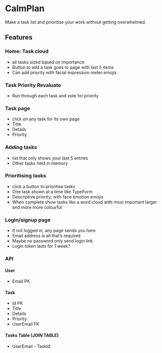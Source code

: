# CalmPlan

Make a task list and prioritise your work without getting overwhelmed.

## Features

### Home: Task cloud
- all tasks sized based on importance 
- Button to add a task goes to page with last 5 items
- Can add priority with facial expression meter emojis

### Task Priority Revaluate 
- Run through each task and vote for priority

### Task page
- click on any task for its own page
- Title
- Details
- Priority

### Adding tasks
- list that only shows your last 5 entries
- Other tasks held in memory

### Prioritising tasks
- click a button to prioritise tasks
- One task shown at a time like TypeForm
- Descriptive priority; with face emotion emojis
- When complete show tasks like a word cloud with most important larger and more more colourful

### Login/signup page
- if not logged in, any page sends you here
- Email address is all that’s required 
- Maybe no password only send login link
- Login token lasts for 1 week?

### API 
#### User
- Email PK

#### Task
- Id PK
- Title
- Details
- Priority
- UserEmail FK

#### Tasks Table (JOIN TABLE)
- UserEmail - TaskId



